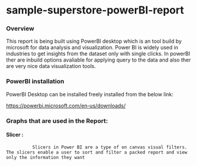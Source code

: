 # sample-superstore-powerBI-report

### Overview
This report is being built using PowerBI desktop which is an tool build by microsoft for data analysis and visualization. Power BI is widely used in industries to get insights from the dataset only with single clicks. In powerBI ther are inbuild options avaliable for applying query to the data and also ther are very nice data visualization tools. 

### PowerBI installation 

PowerBI Desktop can be installed freely installed from the below link:

https://powerbi.microsoft.com/en-us/downloads/

### Graphs that are used in the Report:
#### Slicer :
              Slicers in Power BI are a type of on canvas visual filters. The slicers enable a user to sort and filter a packed report and view only the information they want
        
        

